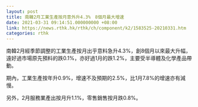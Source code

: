 ```yaml
---
layout: post
title: 南韓2月工業生產按月意外升4.3%　8個月最大增速
date: 2021-03-31 09:14:51.000000000 +08:00
link: https://news.rthk.hk/rthk/ch/component/k2/1583525-20210331.htm
categories: rthk
---
```


南韓2月經季節調整的工業生產按月出乎意料急升4.3%，創8個月以來最大升幅，遠好過市場原先預料的跌0.1%，亦好過1月的跌1.2%，主要受半導體及化學產品帶動。

期內，工業生產按年升0.9%，增速不及預期的2.5%，比1月7.8%的增速亦有減慢。

另外，2月服務業產出按月升1.1%，零售銷售按月跌0.8%。
